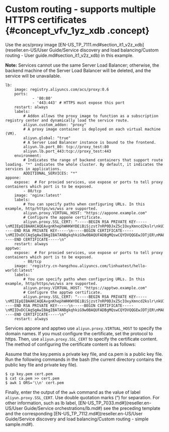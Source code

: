 # Custom routing - supports multiple HTTPS certificates {#concept_vfv_1yz_xdb .concept}

Use the acs/proxy image [EN-US\_TP\_7111.md\#section\_it1\_v2z\_xdb](reseller.en-US/User Guide/Service discovery and load balancing/Custom routing - User guide.md#section_it1_v2z_xdb) in this example.

**Note:** Services cannot use the same Server Load Balancer; otherwise, the backend machine of the Server Load Balancer will be deleted, and the service will be unavailable.

``` {#codeblock_gqv_2og_kko}
lb:
    image: registry.aliyuncs.com/acs/proxy:0.6
    ports:
            - '80:80'
            - '443:443' # HTTPS must expose this port
    restart: always
    labels:
        # Addon allows the proxy image to function as a subscription registry center and dynamically load the service route.
        aliyun.custom_addon: "proxy"
        # A proxy image container is deployed on each virtual machine (VM).
        aliyun.global: "true"
        # A Server Load Balancer instance is bound to the frontend.
        aliyun.lb.port_80: tcp://proxy_test:80
        aliyun.lb.port_443:tcp://proxy_test:443
    environment:
        # Indicates the range of backend containers that support route loading. "*" indicates the whole cluster. By default, it indicates the services in applications.
        ADDITIONAL_SERVICES: "*"
appone:
    expose:  # For proxied services, use expose or ports to tell proxy containers which port is to be exposed.
        - 80/tcp
    image: 'nginx:latest'
    labels:
        # You can specify paths when configuring URLs. In this example, http/https/ws/wss are supported.
        aliyun.proxy.VIRTUAL_HOST: "https://appone.example.com"
        # Configure the appone certificate.
        aliyun.proxy.SSL_CERT: "-----BEGIN RSA PRIVATE KEY-----\nMIIEpQIBAAKCAQEAvgnKhephWHKWYDEiBiSjzst7nRP0DJxZ5cIOxyXmncd2kslr\nkUIB5qT/MSiJGBL3Lr4advs6kI/JFmxloFrPtwEe2FGkLBfCDXXDrWgxyFhbuPQY\nBLNueUu94sffIxg+4u5Mriui7ftindOAf0d21PSM9gb/ZUypxIgAd3RHCe/gtT0h\nVCn6FikXynXLDTODYWCthQHBwSZS88HNU+B0T9Yl65JiQ0mV+YF+h3D/c232E6Gp\nzK+8ehVB13s5hecUx3dvdUQPBUhJYvzsPjChgsXSMDRexiN66kbhH6dJArsrYb8t\nEBWXfCZaTcF82wkAsUe/fhlGhh97h+66lh6OQQIDAQABAoIBAQC4d8ifNWRI9vIB\nbbAZRne7xMm5MCU2GI8q97Rgm+nAPl5bHinMVsaBnKgaj76EH+TQ+re1xyiSKwCH\nQ7FidsQqYGwQjy9NncJATpAjQ4EPeLWQU2D9Ly+NjnhEKr/u0Ro6LhdA+hqt59dS\nXHvfEP/It5odN62yJzikDWBmk/hhK0tu28dPYUuPoWswXWFMkaNttmfLgZlagiqr\nYp7rxAFqQurzctQ2VNwezekDHQoh8ounHGEniZ+fA6sFtYi83KTKWkvFom1chZQr\nxxPbbgANJJJlNgtkl6JZNxj6SYimmWvzmrrU25khKg/klP5EtQzIx6UFhURnuTKu\nzNgqcIABAoGBAOqUOerveEUePvsAlta8CV/p2KKwenv+kUofQ4UpKFXfnHbQHQfr\nZHS29OQiPxqjVXYLu8gNfLRfKtUNyqV+TDrzJ1elW2RKc00GHAwPbXxijPhmJ2fW\neskn8tlDcyXpvoqWJG34896vo4IbcL0H/eUs0jJo6OJlCQBKXik+t3gxAoGBAM9k\nVOTV2caKyrZ4ta0Q1LKqKfOkt0j+vKz167J5pSLjVKQSUxGMyLnGwiQdDtB4iy6L\nFcCB/S0HM0UWkJWhNYAL8kHry53bVdHtQG0tuYFYvBJo7A+Nppsn9MtlVh8KbVu4\nhOz/3MWwbQNnvIVCGK/fSltS1GhTk4rKL7PjNwMRAoGBALK0n3bqXj6Rrzs7FK6c\na6vlE4PFXFpv8jF8pcyhMThSdPlSzHsHCe2cn+3YZSie+/FFORZLqBAlXBUZP6Na\nFyrlqLgtofVCfppUKDPL4QXccjaeZDDIBZyPUYPQzb05WE5t2WzqNqcUOUVaMEXh\n+7uGrM94espWXEgbX6aeP9lRAoGARlJQ7t8MXuQE5GZ9w9cnKAXG/9RkSZ4Gv+cL\nKpNQyUmoE5IbFKJWFZgtkC1CLrIRD5EdqQ7ql/APFGgYUoQ9LdPfKzcW7cnHic0W\nwW51rkQ2UU++a2+uhIHB4Y3U6+WPO0CP4gTICUhPTo5IQC8vS8M85UZqu41LRA5W\nqnpq1uECgYEAq+6KpHhlR+5h3Y/m0n84yJ0YuCmrl7HFRzBMdOcaW3oaYL83rAaq\n6dJqpAVgeu3HP8AtiGVZRe78J+n4d2JGYSqgtP2lFFTdF9HfhcR2P9bUBNYtWols\nEs3iw53t8a4BndLGBwLPA3lklf7J5stYanRv6NqaRaLq4FQMxsW1A0Q=\n-----END RSA PRIVATE KEY-----\n-----BEGIN CERTIFICATE-----\nMIIDvDCCAqSgAwIBAgIBATANBgkqhkiG9w0BAQUFADBgMQswCQYDVQQGEwJDTjER\nMA8GA1UECBMIWmhlamlhbmcxETAPBgNVBAcTCEhhbmd6aG91MRQwEgYDVQQKEwth\nbGliYWJhLmNvbTEVMBMGA1UECxMMd3d3LnJvb3QuY29tMB4XDTE1MDIwOTA1MzQx\nOFoXDTE2MDIwOTA1MzQxOFowZjELMAkGA1UEBhMCQ04xETAPBgNVBAgTCFpoZWpp\nYW5nMRQwEgYDVQQKEwthbGliYWJhLmNvbTEVMBMGA1UECxMMd3d3LnJvb3QuY29t\nMRcwFQYDVQQDEw53d3cubGluaHVhLmNvbTCCASIwDQYJKoZIhvcNAQEBBQADggEP\nADCCAQoCggEBAL4JyoXqYVhylmAxIgYko87Le50T9AycWeXCDscl5p3HdpLJa5FC\nAeak/zEoiRgS9y6+Gnb7OpCPyRZsZaBaz7cBHthRpCwXwg11w61oMchYW7j0GASz\nbnlLveLH3yMYPuLuTK4rou37Yp3TgH9HdtT0jPYG/2VMqcSIAHd0Rwnv4LU9IVQp\n+hYpF8p1yw0zg2FgrYUBwcEmUvPBzVPgdE/WJeuSYkNJlfmBfodw/3Nt9hOhqcyv\nvHoVQdd7OYXnFMd3b3VEDwVISWL87D4woYLF0jA0XsYjeupG4R+nSQK7K2G/LRAV\nl3wmWk3BfNsJALFHv34ZRoYfe4fuupYejkECAwEAAaN7MHkwCQYDVR0TBAIwADAs\nBglghkgBhvhCAQ0EHxYdT3BlblNTTCBHZW5lcmF0ZWQgQ2VydGlmaWNhdGUwHQYD\nVR0OBBYEFM6ESmkDKrqnqMwBawkjeONKrRMQMB8GA1UdIwQYMBaAFFUrhN9ro+Nm\nrZnl4WQzDpgTbCBhMA0GCSqGSIb3DQEBBQUAA4IBAQCQ2D9CRiv8brx3fnr/RZG6\nFYPEdxjY/CyfJrAbij0PdKjzZKk1O67chM1Oxs2JhJ6tMqg2sv50bGx4XmbSPmEe\nYTJjIXMY+jCoJ/Zmk3Xgu4K1y1LvD25PahDVhRrPN8H4WjsYu51pQNshil5E/3iQ\n2JoV0r8QiAsPiiY5+mNCD1fm+QN1tyUabczi/DHafgWJxf2B3M66e3oUdtbzA2pf\nYHR8RVeSFrjaBqudO8ir+uYcRbRkroYmY5Vm+4Yp64oetrPpKUPWSYaAZ0uRtpeL\nB5DpqXz9GEBb5m2Q4dKjs5Hm6vyFUORCzZcO4XexDhcgdLOH5qznmh9oMCk9QvZf\n-----END CERTIFICATE-----\n"
    restart: always
apptwo:
    expose:  # For proxied services, use expose or ports to tell proxy containers which port is to be exposed.
        - 80/tcp
    image: 'registry.cn-hangzhou.aliyuncs.com/linhuatest/hello-world:latest'
    labels:
        # You can specify paths when configuring URLs. In this example, http/https/ws/wss are supported.
        aliyun.proxy.VIRTUAL_HOST: "https://apptwo.example.com"
        # Configure the apptwo certificate.
        aliyun.proxy.SSL_CERT: "-----BEGIN RSA PRIVATE KEY-----\nMIIEpQIBAAKCAQEAvgnKhephWHKWYDEiBiSjzst7nRP0DJxZ5cIOxyXmncd2kslr\nkUIB5qT/MSiJGBL3Lr4advs6kI/JFmxloFrPtwEe2FGkLBfCDXXDrWgxyFhbuPQY\nBLNueUu94sffIxg+4u5Mriui7ftindOAf0d21PSM9gb/ZUypxIgAd3RHCe/gtT0h\nVCn6FikXynXLDTODYWCthQHBwSZS88HNU+B0T9Yl65JiQ0mV+YF+h3D/c232E6Gp\nzK+8ehVB13s5hecUx3dvdUQPBUhJYvzsPjChgsXSMDRexiN66kbhH6dJArsrYb8t\nEBWXfCZaTcF82wkAsUe/fhlGhh97h+66lh6OQQIDAQABAoIBAQC4d8ifNWRI9vIB\nbbAZRne7xMm5MCU2GI8q97Rgm+nAPl5bHinMVsaBnKgaj76EH+TQ+re1xyiSKwCH\nQ7FidsQqYGwQjy9NncJATpAjQ4EPeLWQU2D9Ly+NjnhEKr/u0Ro6LhdA+hqt59dS\nXHvfEP/It5odN62yJzikDWBmk/hhK0tu28dPYUuPoWswXWFMkaNttmfLgZlagiqr\nYp7rxAFqQurzctQ2VNwezekDHQoh8ounHGEniZ+fA6sFtYi83KTKWkvFom1chZQr\nxxPbbgANJJJlNgtkl6JZNxj6SYimmWvzmrrU25khKg/klP5EtQzIx6UFhURnuTKu\nzNgqcIABAoGBAOqUOerveEUePvsAlta8CV/p2KKwenv+kUofQ4UpKFXfnHbQHQfr\nZHS29OQiPxqjVXYLu8gNfLRfKtUNyqV+TDrzJ1elW2RKc00GHAwPbXxijPhmJ2fW\neskn8tlDcyXpvoqWJG34896vo4IbcL0H/eUs0jJo6OJlCQBKXik+t3gxAoGBAM9k\nVOTV2caKyrZ4ta0Q1LKqKfOkt0j+vKz167J5pSLjVKQSUxGMyLnGwiQdDtB4iy6L\nFcCB/S0HM0UWkJWhNYAL8kHry53bVdHtQG0tuYFYvBJo7A+Nppsn9MtlVh8KbVu4\nhOz/3MWwbQNnvIVCGK/fSltS1GhTk4rKL7PjNwMRAoGBALK0n3bqXj6Rrzs7FK6c\na6vlE4PFXFpv8jF8pcyhMThSdPlSzHsHCe2cn+3YZSie+/FFORZLqBAlXBUZP6Na\nFyrlqLgtofVCfppUKDPL4QXccjaeZDDIBZyPUYPQzb05WE5t2WzqNqcUOUVaMEXh\n+7uGrM94espWXEgbX6aeP9lRAoGARlJQ7t8MXuQE5GZ9w9cnKAXG/9RkSZ4Gv+cL\nKpNQyUmoE5IbFKJWFZgtkC1CLrIRD5EdqQ7ql/APFGgYUoQ9LdPfKzcW7cnHic0W\nwW51rkQ2UU++a2+uhIHB4Y3U6+WPO0CP4gTICUhPTo5IQC8vS8M85UZqu41LRA5W\nqnpq1uECgYEAq+6KpHhlR+5h3Y/m0n84yJ0YuCmrl7HFRzBMdOcaW3oaYL83rAaq\n6dJqpAVgeu3HP8AtiGVZRe78J+n4d2JGYSqgtP2lFFTdF9HfhcR2P9bUBNYtWols\nEs3iw53t8a4BndLGBwLPA3lklf7J5stYanRv6NqaRaLq4FQMxsW1A0Q=\n-----END RSA PRIVATE KEY-----\n-----BEGIN CERTIFICATE-----\nMIIDvDCCAqSgAwIBAgIBATANBgkqhkiG9w0BAQUFADBgMQswCQYDVQQGEwJDTjER\nMA8GA1UECBMIWmhlamlhbmcxETAPBgNVBAcTCEhhbmd6aG91MRQwEgYDVQQKEwth\nbGliYWJhLmNvbTEVMBMGA1UECxMMd3d3LnJvb3QuY29tMB4XDTE1MDIwOTA1MzQx\nOFoXDTE2MDIwOTA1MzQxOFowZjELMAkGA1UEBhMCQ04xETAPBgNVBAgTCFpoZWpp\nYW5nMRQwEgYDVQQKEwthbGliYWJhLmNvbTEVMBMGA1UECxMMd3d3LnJvb3QuY29t\nMRcwFQYDVQQDEw53d3cubGluaHVhLmNvbTCCASIwDQYJKoZIhvcNAQEBBQADggEP\nADCCAQoCggEBAL4JyoXqYVhylmAxIgYko87Le50T9AycWeXCDscl5p3HdpLJa5FC\nAeak/zEoiRgS9y6+Gnb7OpCPyRZsZaBaz7cBHthRpCwXwg11w61oMchYW7j0GASz\nbnlLveLH3yMYPuLuTK4rou37Yp3TgH9HdtT0jPYG/2VMqcSIAHd0Rwnv4LU9IVQp\n+hYpF8p1yw0zg2FgrYUBwcEmUvPBzVPgdE/WJeuSYkNJlfmBfodw/3Nt9hOhqcyv\nvHoVQdd7OYXnFMd3b3VEDwVISWL87D4woYLF0jA0XsYjeupG4R+nSQK7K2G/LRAV\nl3wmWk3BfNsJALFHv34ZRoYfe4fuupYejkECAwEAAaN7MHkwCQYDVR0TBAIwADAs\nBglghkgBhvhCAQ0EHxYdT3BlblNTTCBHZW5lcmF0ZWQgQ2VydGlmaWNhdGUwHQYD\nVR0OBBYEFM6ESmkDKrqnqMwBawkjeONKrRMQMB8GA1UdIwQYMBaAFFUrhN9ro+Nm\nrZnl4WQzDpgTbCBhMA0GCSqGSIb3DQEBBQUAA4IBAQCQ2D9CRiv8brx3fnr/RZG6\nFYPEdxjY/CyfJrAbij0PdKjzZKk1O67chM1Oxs2JhJ6tMqg2sv50bGx4XmbSPmEe\nYTJjIXMY+jCoJ/Zmk3Xgu4K1y1LvD25PahDVhRrPN8H4WjsYu51pQNshil5E/3iQ\n2JoV0r8QiAsPiiY5+mNCD1fm+QN1tyUabczi/DHafgWJxf2B3M66e3oUdtbzA2pf\nYHR8RVeSFrjaBqudO8ir+uYcRbRkroYmY5Vm+4Yp64oetrPpKUPWSYaAZ0uRtpeL\nB5DpqXz9GEBb5m2Q4dKjs5Hm6vyFUORCzZcO4XexDhcgdLOH5qznmh9oMCk9QvZf\n-----END CERTIFICATE-----\n"
    restart: always
```

Services appone and apptwo use `aliyun.proxy.VIRTUAL_HOST` to specify the domain names. If you must configure the certificate, set the protocol to https. Then, use `aliyun.proxy.SSL_CERT` to specify the certificate content. The method of configuring the certificate content is as follows:

Assume that the key.pemis a private key file, and ca.pem is a public key file. Run the following commands in the bash \(the current directory contains the public key file and private key file\).

``` {#codeblock_vt9_dre_pom}
$ cp key.pem cert.pem
$ cat ca.pem >> cert.pem
$ awk 1 ORS='\\n' cert.pem
```

Finally, enter the output of the `awk` command as the value of label `aliyun.proxy.SSL_CERT`. Use double quotation marks \(“\) for separation. For other information, such as lb label, [EN-US\_TP\_7033.md\#](reseller.en-US/User Guide/Service orchestrations/lb.md#) see the preceding template and the corresponding [EN-US\_TP\_7112.md\#](reseller.en-US/User Guide/Service discovery and load balancing/Custom routing - simple sample.md#).

